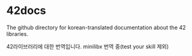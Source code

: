 # 42docs
The github directory for korean-translated documentation about the 42 libraries.

42라이브러리에 대한 번역입니다.
minilibx 번역 중(test your skill 제외)